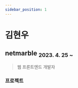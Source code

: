 ```yaml
---
sidebar_position: 1
---
```


# 김현우

## netmarble <sub>2023. 4. 25 ~</sub>

> 웹 프론트엔드 개발자

### 프로젝트

```txt

```
